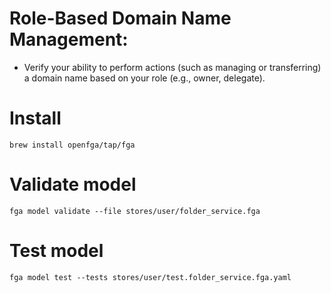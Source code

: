 # Role-Based Domain Name Management:
* Verify your ability to perform actions (such as managing or transferring) a domain name based on your role (e.g., owner, delegate).

# Install 
```
brew install openfga/tap/fga
```

# Validate model
```
fga model validate --file stores/user/folder_service.fga     
```

# Test model
```
fga model test --tests stores/user/test.folder_service.fga.yaml
``` 
